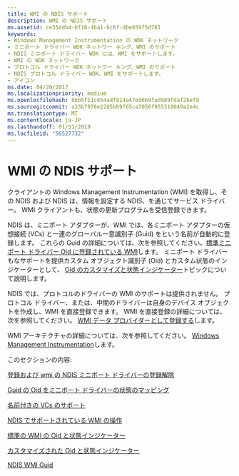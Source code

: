 ```yaml
---
title: WMI の NDIS サポート
description: WMI の NDIS サポート
ms.assetid: ce35ddb4-bf18-4ba1-bc6f-dbe659f5d781
keywords:
- Windows Management Instrumentation の WDK ネットワーク
- ミニポート ドライバー WDK ネットワー キング、WMI のサポート
- NDIS ミニポート ドライバー WDK には、WMI をサポートします。
- WMI の WDK ネットワーク
- プロトコル ドライバー WDK ネットワー キング、WMI のサポート
- NDIS プロトコル ドライバー WDK、WMI をサポートします。
- アイコン
ms.date: 04/20/2017
ms.localizationpriority: medium
ms.openlocfilehash: 8bb5f11c654adf814a47ed669fad989fdaf2bef9
ms.sourcegitcommit: a33b7978e22d5bb9f65ca7056f955319049a2e4c
ms.translationtype: MT
ms.contentlocale: ja-JP
ms.lasthandoff: 01/31/2019
ms.locfileid: "56527732"
---
```

# <a name="ndis-support-for-wmi"></a>WMI の NDIS サポート





クライアントの Windows Management Instrumentation (WMI) を取得し、その NDIS および NDIS は、情報を設定する NDIS、を通じてサービス ドライバー。 WMI クライアントも、状態の更新プログラムを受信登録できます。

NDIS は、ミニポート アダプターが、WMI では、各ミニポート アダプターの仮想接続 (VCs) と一連のグローバル一意識別子 (Guid) をという名前が自動的に登録します。 これらの Guid の詳細については、次を参照してください。[標準ミニポート ドライバー Oid に登録されている WMI](standard-miniport-driver-oids-registered-with-wmi.md)します。 ミニポート ドライバーもなサポートを提供カスタム オブジェクト識別子 (Oid) とカスタム状態のインジケーターとして、 [Oid のカスタマイズと状態インジケーター](customized-oids-and-status-indications.md)トピックについて説明します。

NDIS では、プロトコルのドライバーの WMI のサポートは提供されません。 プロトコル ドライバー、または、中間のドライバーは自身のデバイス オブジェクトを作成し、WMI を直接登録できます。 WMI を直接登録の詳細については、次を参照してください。 [WMI データ プロバイダーとして登録する](https://msdn.microsoft.com/library/windows/hardware/ff560870)します。

WMI アーキテクチャの詳細については、次を参照してください。 [Windows Management Instrumentation](https://msdn.microsoft.com/library/windows/hardware/ff547139)します。

このセクションの内容:

[登録および wmi の NDIS ミニポート ドライバーの登録解除](registration-and-deregistration-of-ndis-miniport-drivers-with-wmi.md)

[Guid の Oid をミニポート ドライバーの状態のマッピング](mapping-of-guids-to-oids-and-miniport-driver-status.md)

[名前付きの VCs のサポート](support-for-named-vcs.md)

[NDIS でサポートされている WMI の操作](ndis-supported-wmi-operations.md)

[標準の WMI の Oid と状態インジケーター](standard-wmi-oids-and-status-indications.md)

[カスタマイズされた Oid と状態インジケーター](customized-oids-and-status-indications.md)

[NDIS WMI Guid](ndis-wmi-guids.md)

 

 





